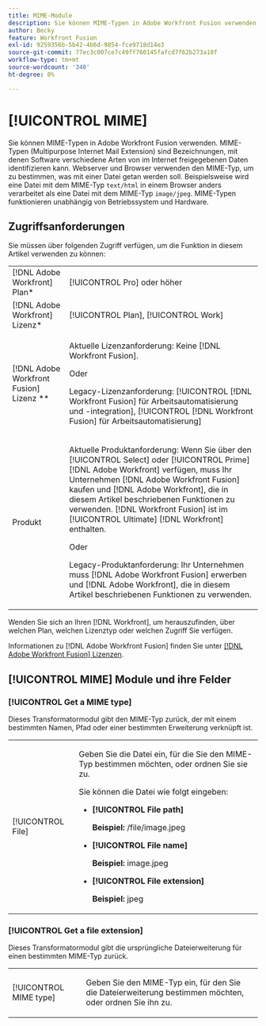 ```yaml
---
title: MIME-Module
description: Sie können MIME-Typen in Adobe Workfront Fusion verwenden. MIME-Typen (Multipurpose Internet Mail Extension) sind Bezeichnungen, mit denen Software verschiedene Arten von im Internet freigegebenen Daten identifizieren kann. Webserver und Browser verwenden den MIME-Typ, um zu bestimmen, was mit einer Datei getan werden soll. Beispielsweise wird eine Datei mit dem MIME-Typ text/html in einem Browser anders verarbeitet als eine Datei mit dem MIME-Typ image/jpeg. MIME-Typen funktionieren unabhängig von Betriebssystem und Hardware.
author: Becky
feature: Workfront Fusion
exl-id: 9259356b-5b42-4b6d-9854-fce9718d14e3
source-git-commit: 77ec3c007ce7c49ff760145fafcd7f62b273a18f
workflow-type: tm+mt
source-wordcount: '340'
ht-degree: 0%

---
```


# [!UICONTROL MIME]

Sie können MIME-Typen in Adobe Workfront Fusion verwenden. MIME-Typen (Multipurpose Internet Mail Extension) sind Bezeichnungen, mit denen Software verschiedene Arten von im Internet freigegebenen Daten identifizieren kann. Webserver und Browser verwenden den MIME-Typ, um zu bestimmen, was mit einer Datei getan werden soll. Beispielsweise wird eine Datei mit dem MIME-Typ `text/html` in einem Browser anders verarbeitet als eine Datei mit dem MIME-Typ `image/jpeg`. MIME-Typen funktionieren unabhängig von Betriebssystem und Hardware.

## Zugriffsanforderungen

Sie müssen über folgenden Zugriff verfügen, um die Funktion in diesem Artikel verwenden zu können:

<table style="table-layout:auto"> 
 <col> 
 <col> 
 <tbody> 
  <tr> 
   <td role="rowheader">[!DNL Adobe Workfront] Plan*</td>
  <td> <p>[!UICONTROL Pro] oder höher</p> </td>
  </tr> 
  <tr data-mc-conditions=""> 
   <td role="rowheader">[!DNL Adobe Workfront] Lizenz*</td>
   <td> <p>[!UICONTROL Plan], [!UICONTROL Work]</p> </td> 
  </tr> 
  <tr> 
   <td role="rowheader">[!DNL Adobe Workfront Fusion] Lizenz **</td> 
   <td>
   <p>Aktuelle Lizenzanforderung: Keine [!DNL Workfront Fusion].</p>
   <p>Oder</p>
   <p>Legacy-Lizenzanforderung: [!UICONTROL [!DNL Workfront Fusion] für Arbeitsautomatisierung und -integration], [!UICONTROL [!DNL Workfront Fusion] für Arbeitsautomatisierung]</p>
   </td> 
  </tr> 
  <tr> 
   <td role="rowheader">Produkt</td> 
   <td>
   <p>Aktuelle Produktanforderung: Wenn Sie über den [!UICONTROL Select] oder [!UICONTROL Prime] [!DNL Adobe Workfront] verfügen, muss Ihr Unternehmen [!DNL Adobe Workfront Fusion] kaufen und [!DNL Adobe Workfront], die in diesem Artikel beschriebenen Funktionen zu verwenden. [!DNL Workfront Fusion] ist im [!UICONTROL Ultimate] [!DNL Workfront] enthalten.</p>
   <p>Oder</p>
   <p>Legacy-Produktanforderung: Ihr Unternehmen muss [!DNL Adobe Workfront Fusion] erwerben und [!DNL Adobe Workfront], die in diesem Artikel beschriebenen Funktionen zu verwenden.</p>
   </td> 
  </tr> 
 </tbody> 
</table>

Wenden Sie sich an Ihren [!DNL Workfront], um herauszufinden, über welchen Plan, welchen Lizenztyp oder welchen Zugriff Sie verfügen.

Informationen zu [!DNL Adobe Workfront Fusion] finden Sie unter [[!DNL Adobe Workfront Fusion] Lizenzen](/help/workfront-fusion/set-up-and-manage-workfront-fusion/licensing-operations-overview/license-automation-vs-integration.md).

## [!UICONTROL MIME] Module und ihre Felder

### [!UICONTROL Get a MIME type]

Dieses Transformatormodul gibt den MIME-Typ zurück, der mit einem bestimmten Namen, Pfad oder einer bestimmten Erweiterung verknüpft ist.

<table style="table-layout:auto"> 
 <col> 
 <col> 
 <tbody> 
  <tr> 
   <td role="rowheader">[!UICONTROL File]</td> 
   <td> <p>Geben Sie die Datei ein, für die Sie den MIME-Typ bestimmen möchten, oder ordnen Sie sie zu. </p> <p>Sie können die Datei wie folgt eingeben:</p> 
    <ul> 
     <li> <p><strong>[!UICONTROL File path]</strong> </p> <p class="example" data-mc-autonum="<b>Example: </b>"><span class="autonumber"><span><b>Beispiel: </b></span></span>/file/image.jpeg</p> </li> 
     <li><strong>[!UICONTROL File name]</strong>  <p class="example" data-mc-autonum="<b>Example: </b>"><span class="autonumber"><span><b>Beispiel: </b></span></span>image.jpeg</p> </li> 
     <li><strong>[!UICONTROL File extension]</strong>  <p class="example" data-mc-autonum="<b>Example: </b>"><span class="autonumber"><span><b>Beispiel: </b></span></span>jpeg</p> </li> 
    </ul> </td> 
  </tr> 
 </tbody> 
</table>

### [!UICONTROL Get a file extension]

Dieses Transformatormodul gibt die ursprüngliche Dateierweiterung für einen bestimmten MIME-Typ zurück.

<table style="table-layout:auto"> 
 <col> 
 <col> 
 <tbody> 
  <tr> 
   <td role="rowheader">[!UICONTROL MIME type]</td> 
   <td> <p>Geben Sie den MIME-Typ ein, für den Sie die Dateierweiterung bestimmen möchten, oder ordnen Sie ihn zu. </p> </td> 
  </tr> 
 </tbody> 
</table>
